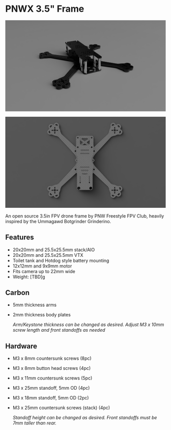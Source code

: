# PNWX 3.5" Frame

![angleview](images/angle_view.png)

![topview](images/top_view.png)

An open source 3.5in FPV drone frame by PNW Freestyle FPV Club, heavily inspired by the Ummagawd Botgrinder Grinderino.

## Features

- 20x20mm and 25.5x25.5mm stack/AIO
- 20x20mm and 25.5x25.5mm VTX
- Toilet tank and Hotdog style battery mounting
- 12x12mm and 9x9mm motor
- Fits camera up to 22mm wide
- Weight: \[TBD]g

## Carbon

- 5mm thickness arms
- 2mm thickness body plates

  _Arm/Keystone thickness can be changed as desired. Adjust M3 x 10mm screw length and front standoffs as needed_

## Hardware

- M3 x 8mm countersunk screws (8pc)
- M3 x 8mm button head screws (4pc)
- M3 x 11mm countersunk screws (5pc)
- M3 x 25mm standoff, 5mm OD (4pc)
- M3 x 18mm standoff, 5mm OD (2pc)
- M3 x 25mm countersunk screws (stack) (4pc)

  _Standoff height can be changed as desired. Front standoffs must be 7mm taller than rear._
 
